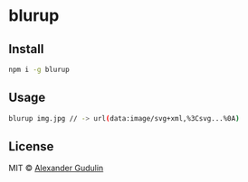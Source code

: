 # blurup

## Install

```sh
npm i -g blurup
```

## Usage

```sh
blurup img.jpg // -> url(data:image/svg+xml,%3Csvg...%0A)
```

## License

MIT © [Alexander Gudulin](http://gudulin.com)
